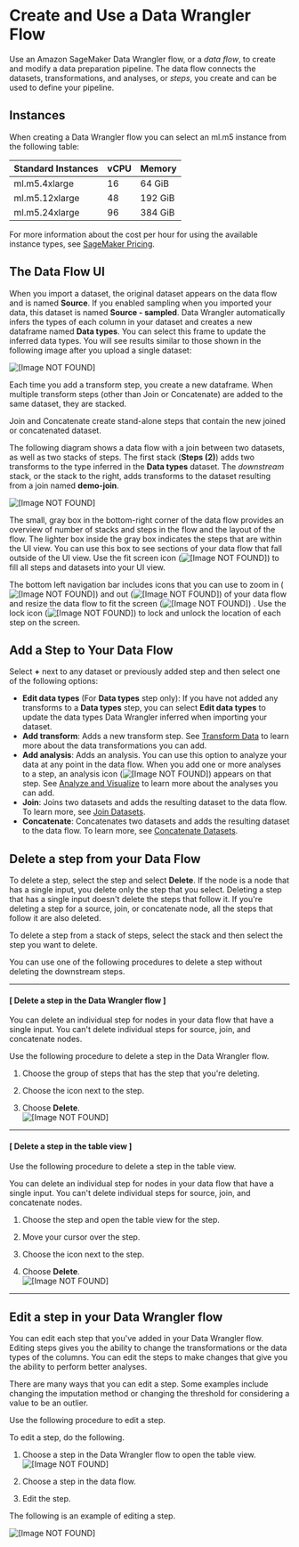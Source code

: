 # Create and Use a Data Wrangler Flow<a name="data-wrangler-data-flow"></a>

Use an Amazon SageMaker Data Wrangler flow, or a *data flow*, to create and modify a data preparation pipeline\. The data flow connects the datasets, transformations, and analyses, or *steps*, you create and can be used to define your pipeline\. 

## Instances<a name="data-wrangler-data-flow-instances"></a>

When creating a Data Wrangler flow you can select an ml\.m5 instance from the following table:


| Standard Instances | vCPU | Memory | 
| --- | --- | --- | 
| ml\.m5\.4xlarge | 16 | 64 GiB | 
| ml\.m5\.12xlarge | 48 |  192 GiB  | 
| ml\.m5\.24xlarge | 96 | 384 GiB | 

 For more information about the cost per hour for using the available instance types, see [SageMaker Pricing](http://aws.amazon.com/sagemaker/pricing/)\. 

## The Data Flow UI<a name="data-wrangler-data-flow-ui"></a>

When you import a dataset, the original dataset appears on the data flow and is named **Source**\. If you enabled sampling when you imported your data, this dataset is named **Source \- sampled**\. Data Wrangler automatically infers the types of each column in your dataset and creates a new dataframe named **Data types**\. You can select this frame to update the inferred data types\. You will see results similar to those shown in the following image after you upload a single dataset: 

![\[Image NOT FOUND\]](http://docs.aws.amazon.com/sagemaker/latest/dg/images/studio/mohave/dataflow-after-import.png)

Each time you add a transform step, you create a new dataframe\. When multiple transform steps \(other than Join or Concatenate\) are added to the same dataset, they are stacked\. 

Join and Concatenate create stand\-alone steps that contain the new joined or concatenated dataset\. 

The following diagram shows a data flow with a join between two datasets, as well as two stacks of steps\. The first stack \(**Steps \(2\)**\) adds two transforms to the type inferred in the **Data types** dataset\. The *downstream* stack, or the stack to the right, adds transforms to the dataset resulting from a join named **demo\-join**\. 

![\[Image NOT FOUND\]](http://docs.aws.amazon.com/sagemaker/latest/dg/images/studio/mohave/data-flow-steps.png)

The small, gray box in the bottom\-right corner of the data flow provides an overview of number of stacks and steps in the flow and the layout of the flow\. The lighter box inside the gray box indicates the steps that are within the UI view\. You can use this box to see sections of your data flow that fall outside of the UI view\. Use the fit screen icon \(![\[Image NOT FOUND\]](http://docs.aws.amazon.com/sagemaker/latest/dg/images/studio/mohave/updates/fit-screen.png)\) to fill all steps and datasets into your UI view\. 

The bottom left navigation bar includes icons that you can use to zoom in \(![\[Image NOT FOUND\]](http://docs.aws.amazon.com/sagemaker/latest/dg/images/studio/mohave/updates/zoom-in.png)\) and out \(![\[Image NOT FOUND\]](http://docs.aws.amazon.com/sagemaker/latest/dg/images/studio/mohave/updates/zoom-out.png)\) of your data flow and resize the data flow to fit the screen \(![\[Image NOT FOUND\]](http://docs.aws.amazon.com/sagemaker/latest/dg/images/studio/mohave/updates/fit-screen.png)\) \. Use the lock icon \(![\[Image NOT FOUND\]](http://docs.aws.amazon.com/sagemaker/latest/dg/images/studio/mohave/updates/lock-nodes.png)\) to lock and unlock the location of each step on the screen\. 



## Add a Step to Your Data Flow<a name="data-wrangler-data-flow-add-step"></a>

Select **\+** next to any dataset or previously added step and then select one of the following options:
+ **Edit data types** \(For **Data types** step only\): If you have not added any transforms to a **Data types** step, you can select **Edit data types** to update the data types Data Wrangler inferred when importing your dataset\. 
+ **Add transform**: Adds a new transform step\. See [Transform Data](data-wrangler-transform.md) to learn more about the data transformations you can add\. 
+ **Add analysis**: Adds an analysis\. You can use this option to analyze your data at any point in the data flow\. When you add one or more analyses to a step, an analysis icon \(![\[Image NOT FOUND\]](http://docs.aws.amazon.com/sagemaker/latest/dg/images/studio/mohave/updates/analysis-icon.png)\) appears on that step\. See [Analyze and Visualize](data-wrangler-analyses.md) to learn more about the analyses you can add\. 
+ **Join**: Joins two datasets and adds the resulting dataset to the data flow\. To learn more, see [Join Datasets](data-wrangler-transform.md#data-wrangler-transform-join)\.
+ **Concatenate**: Concatenates two datasets and adds the resulting dataset to the data flow\. To learn more, see [Concatenate Datasets](data-wrangler-transform.md#data-wrangler-transform-concatenate)\.

## Delete a step from your Data Flow<a name="data-wrangler-data-flow-delete-step"></a>

To delete a step, select the step and select **Delete**\. If the node is a node that has a single input, you delete only the step that you select\. Deleting a step that has a single input doesn't delete the steps that follow it\. If you're deleting a step for a source, join, or concatenate node, all the steps that follow it are also deleted\.

To delete a step from a stack of steps, select the stack and then select the step you want to delete\. 

You can use one of the following procedures to delete a step without deleting the downstream steps\.

------
#### [ Delete a step in the Data Wrangler flow ]

You can delete an individual step for nodes in your data flow that have a single input\. You can't delete individual steps for source, join, and concatenate nodes\.

Use the following procedure to delete a step in the Data Wrangler flow\.

1. Choose the group of steps that has the step that you're deleting\.

1. Choose the icon next to the step\.

1. Choose **Delete**\.  
![\[Image NOT FOUND\]](http://docs.aws.amazon.com/sagemaker/latest/dg/images/studio/mohave/delete-step-flow-1.png)

------
#### [ Delete a step in the table view ]

Use the following procedure to delete a step in the table view\.

You can delete an individual step for nodes in your data flow that have a single input\. You can't delete individual steps for source, join, and concatenate nodes\.

1. Choose the step and open the table view for the step\.

1. Move your cursor over the step\.

1. Choose the icon next to the step\.

1. Choose **Delete**\.  
![\[Image NOT FOUND\]](http://docs.aws.amazon.com/sagemaker/latest/dg/images/studio/mohave/delete-step-table-0.png)

------

## Edit a step in your Data Wrangler flow<a name="data-wrangler-data-flow-edit-step"></a>

You can edit each step that you've added in your Data Wrangler flow\. Editing steps gives you the ability to change the transformations or the data types of the columns\. You can edit the steps to make changes that give you the ability to perform better analyses\.

There are many ways that you can edit a step\. Some examples include changing the imputation method or changing the threshold for considering a value to be an outlier\.

Use the following procedure to edit a step\.

To edit a step, do the following\.

1. Choose a step in the Data Wrangler flow to open the table view\.  
![\[Image NOT FOUND\]](http://docs.aws.amazon.com/sagemaker/latest/dg/images/studio/mohave/data-flow-edit-choose-step.png)

1. Choose a step in the data flow\.

1. Edit the step\.

The following is an example of editing a step\.

![\[Image NOT FOUND\]](http://docs.aws.amazon.com/sagemaker/latest/dg/images/studio/mohave/data-flow-table-edit-step.png)